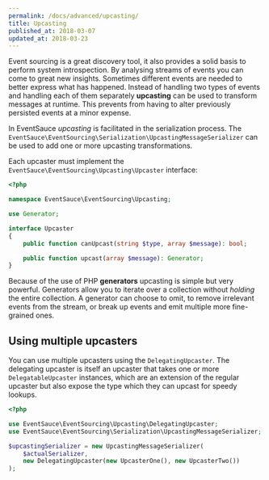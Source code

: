 ```yaml
---
permalink: /docs/advanced/upcasting/
title: Upcasting
published_at: 2018-03-07
updated_at: 2018-03-23
---
```


Event sourcing is a great discovery tool, it also provides a
solid basis to perform system introspection. By analysing streams
of events you can come to great new insights. Sometimes different
events are needed to better express what has happened. Instead of
handling two types of events and handling each of them separately
**upcasting** can be used to transform messages at runtime. This
prevents from having to alter previously persisted events at a minor
expense.

In EventSauce _upcasting_ is facilitated in the serialization
process. The `EventSauce\EventSourcing\Serialization\UpcastingMessageSerializer`
can be used to add one or more upcasting transformations.

Each upcaster must implement the `EventSauce\EventSourcing\Upcasting\Upcaster`
interface:

```php
<?php

namespace EventSauce\EventSourcing\Upcasting;

use Generator;

interface Upcaster
{
    public function canUpcast(string $type, array $message): bool;

    public function upcast(array $message): Generator;
}
```

Because of the use of PHP **generators** upcasting is simple but very
powerful. Generators allow you to iterate over a collection without
_holding_ the entire collection. A generator can choose to omit, to remove
irrelevant events from the stream, or break up events and emit multiple
more fine-grained ones.

## Using multiple upcasters

You can use multiple upcasters using the `DelegatingUpcaster`. The delegating
upcaster is itself an upcaster that takes one or more `DelegatableUpcaster`
instances, which are an extension of the regular upcaster but also expose
the type which they can upcast for speedy lookups.

```php
<?php

use EventSauce\EventSourcing\Upcasting\DelegatingUpcaster;
use EventSauce\EventSourcing\Serialization\UpcastingMessageSerializer;

$upcastingSerializer = new UpcastingMessageSerializer(
    $actualSerializer,
    new DelegatingUpcaster(new UpcasterOne(), new UpcasterTwo())
);
```
